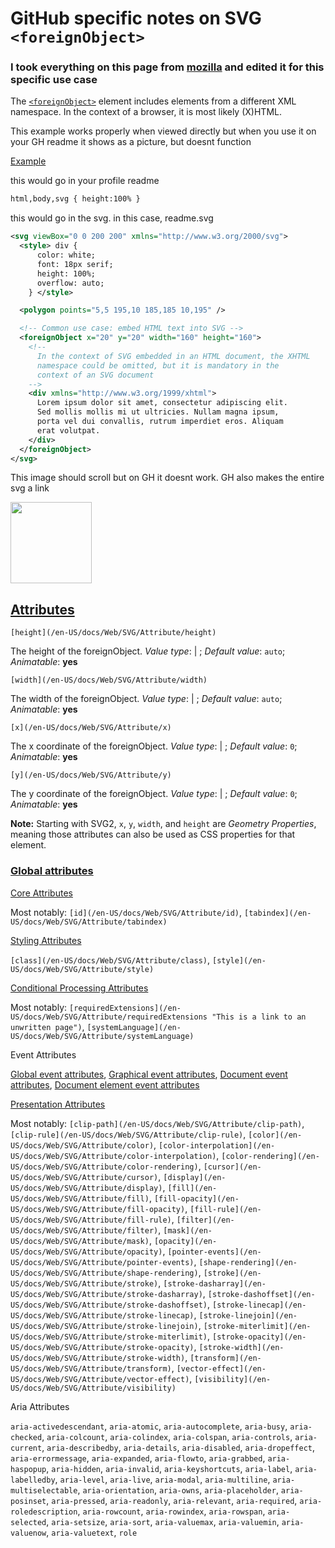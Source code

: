 # GitHub specific notes on SVG `<foreignObject>`

### I took everything on this page from [mozilla](https://developer.mozilla.org/en-US/docs/Web/SVG/Element/foreignObject) and edited it for this specific use case


The  [`<foreignObject>`](https://raw.githubusercontent.com/neoscotch/animated-svg-as-your-readme/c82536ac7e650bcd779755031d560ea59543888f/example.svg) element includes elements from a different XML namespace. In the context of a browser, it is most likely (X)HTML.

This example works properly when viewed directly but when you use it on your GH readme it shows as a picture, but doesnt function

[Example]("https://raw.githubusercontent.com/neoscotch/animated-svg-as-your-readme/c82536ac7e650bcd779755031d560ea59543888f/example.svg")

this would go in your profile readme

```html
html,body,svg { height:100% } 
```
this would go in the svg. in this case, readme.svg

```xml
<svg viewBox="0 0 200 200" xmlns="http://www.w3.org/2000/svg">
  <style> div {
      color: white;
      font: 18px serif;
      height: 100%;
      overflow: auto;
    } </style>

  <polygon points="5,5 195,10 185,185 10,195" />

  <!-- Common use case: embed HTML text into SVG -->
  <foreignObject x="20" y="20" width="160" height="160">
    <!--
      In the context of SVG embedded in an HTML document, the XHTML
      namespace could be omitted, but it is mandatory in the
      context of an SVG document
    -->
    <div xmlns="http://www.w3.org/1999/xhtml">
      Lorem ipsum dolor sit amet, consectetur adipiscing elit.
      Sed mollis mollis mi ut ultricies. Nullam magna ipsum,
      porta vel dui convallis, rutrum imperdiet eros. Aliquam
      erat volutpat.
    </div>
  </foreignObject>
</svg>
```
This image should scroll but on GH it doesnt work.
GH also makes the entire svg a link

<img src="https://github.com/neoscotch/animated-svg-as-your-readme/blob/main/example.svg" height="130px"></img>
  
  
[Attributes](#attributes "Permalink to Attributes")
---------------------------------------------------

`[height](/en-US/docs/Web/SVG/Attribute/height)`

The height of the foreignObject. _Value type_: [**<length>**](/en-US/docs/Web/SVG/Content_type#length)|[**<percentage>**](/en-US/docs/Web/SVG/Content_type#percentage) ; _Default value_: `auto`; _Animatable_: **yes**

`[width](/en-US/docs/Web/SVG/Attribute/width)`

The width of the foreignObject. _Value type_: [**<length>**](/en-US/docs/Web/SVG/Content_type#length)|[**<percentage>**](/en-US/docs/Web/SVG/Content_type#percentage) ; _Default value_: `auto`; _Animatable_: **yes**

`[x](/en-US/docs/Web/SVG/Attribute/x)`

The x coordinate of the foreignObject. _Value type_: [**<length>**](/en-US/docs/Web/SVG/Content_type#length)|[**<percentage>**](/en-US/docs/Web/SVG/Content_type#percentage) ; _Default value_: `0`; _Animatable_: **yes**

`[y](/en-US/docs/Web/SVG/Attribute/y)`

The y coordinate of the foreignObject. _Value type_: [**<length>**](/en-US/docs/Web/SVG/Content_type#length)|[**<percentage>**](/en-US/docs/Web/SVG/Content_type#percentage) ; _Default value_: `0`; _Animatable_: **yes**

**Note:** Starting with SVG2, `x`, `y`, `width`, and `height` are _Geometry Properties_, meaning those attributes can also be used as CSS properties for that element.

### [Global attributes](#global_attributes "Permalink to Global attributes")

[Core Attributes](/en-US/docs/Web/SVG/Attribute/Core)

Most notably: `[id](/en-US/docs/Web/SVG/Attribute/id)`, `[tabindex](/en-US/docs/Web/SVG/Attribute/tabindex)`

[Styling Attributes](/en-US/docs/Web/SVG/Attribute/Styling)

`[class](/en-US/docs/Web/SVG/Attribute/class)`, `[style](/en-US/docs/Web/SVG/Attribute/style)`

[Conditional Processing Attributes](/en-US/docs/Web/SVG/Attribute/Conditional_Processing)

Most notably: `[requiredExtensions](/en-US/docs/Web/SVG/Attribute/requiredExtensions "This is a link to an unwritten page")`, `[systemLanguage](/en-US/docs/Web/SVG/Attribute/systemLanguage)`

Event Attributes

[Global event attributes](/en-US/docs/Web/SVG/Attribute/Events#global_event_attributes), [Graphical event attributes](/en-US/docs/Web/SVG/Attribute/Events#graphical_event_attributes), [Document event attributes](/en-US/docs/Web/SVG/Attribute/Events#document_event_attributes), [Document element event attributes](/en-US/docs/Web/SVG/Attribute/Events#document_element_event_attributes)

[Presentation Attributes](/en-US/docs/Web/SVG/Attribute/Presentation)

Most notably: `[clip-path](/en-US/docs/Web/SVG/Attribute/clip-path)`, `[clip-rule](/en-US/docs/Web/SVG/Attribute/clip-rule)`, `[color](/en-US/docs/Web/SVG/Attribute/color)`, `[color-interpolation](/en-US/docs/Web/SVG/Attribute/color-interpolation)`, `[color-rendering](/en-US/docs/Web/SVG/Attribute/color-rendering)`, `[cursor](/en-US/docs/Web/SVG/Attribute/cursor)`, `[display](/en-US/docs/Web/SVG/Attribute/display)`, `[fill](/en-US/docs/Web/SVG/Attribute/fill)`, `[fill-opacity](/en-US/docs/Web/SVG/Attribute/fill-opacity)`, `[fill-rule](/en-US/docs/Web/SVG/Attribute/fill-rule)`, `[filter](/en-US/docs/Web/SVG/Attribute/filter)`, `[mask](/en-US/docs/Web/SVG/Attribute/mask)`, `[opacity](/en-US/docs/Web/SVG/Attribute/opacity)`, `[pointer-events](/en-US/docs/Web/SVG/Attribute/pointer-events)`, `[shape-rendering](/en-US/docs/Web/SVG/Attribute/shape-rendering)`, `[stroke](/en-US/docs/Web/SVG/Attribute/stroke)`, `[stroke-dasharray](/en-US/docs/Web/SVG/Attribute/stroke-dasharray)`, `[stroke-dashoffset](/en-US/docs/Web/SVG/Attribute/stroke-dashoffset)`, `[stroke-linecap](/en-US/docs/Web/SVG/Attribute/stroke-linecap)`, `[stroke-linejoin](/en-US/docs/Web/SVG/Attribute/stroke-linejoin)`, `[stroke-miterlimit](/en-US/docs/Web/SVG/Attribute/stroke-miterlimit)`, `[stroke-opacity](/en-US/docs/Web/SVG/Attribute/stroke-opacity)`, `[stroke-width](/en-US/docs/Web/SVG/Attribute/stroke-width)`, `[transform](/en-US/docs/Web/SVG/Attribute/transform)`, `[vector-effect](/en-US/docs/Web/SVG/Attribute/vector-effect)`, `[visibility](/en-US/docs/Web/SVG/Attribute/visibility)`

Aria Attributes

`aria-activedescendant`, `aria-atomic`, `aria-autocomplete`, `aria-busy`, `aria-checked`, `aria-colcount`, `aria-colindex`, `aria-colspan`, `aria-controls`, `aria-current`, `aria-describedby`, `aria-details`, `aria-disabled`, `aria-dropeffect`, `aria-errormessage`, `aria-expanded`, `aria-flowto`, `aria-grabbed`, `aria-haspopup`, `aria-hidden`, `aria-invalid`, `aria-keyshortcuts`, `aria-label`, `aria-labelledby`, `aria-level`, `aria-live`, `aria-modal`, `aria-multiline`, `aria-multiselectable`, `aria-orientation`, `aria-owns`, `aria-placeholder`, `aria-posinset`, `aria-pressed`, `aria-readonly`, `aria-relevant`, `aria-required`, `aria-roledescription`, `aria-rowcount`, `aria-rowindex`, `aria-rowspan`, `aria-selected`, `aria-setsize`, `aria-sort`, `aria-valuemax`, `aria-valuemin`, `aria-valuenow`, `aria-valuetext`, `role`
